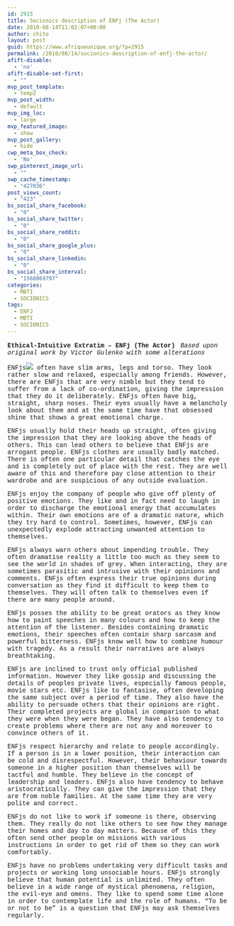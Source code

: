 ```yaml
---
id: 2915
title: Socionics description of ENFj (The Actor)
date: 2010-08-14T11:02:07+00:00
author: chito
layout: post
guid: https://www.afriqueunique.org/?p=2915
permalink: /2010/08/14/socionics-description-of-enfj-the-actor/
afift-disable:
  - 'no'
afift-disable-set-first:
  - ""
mvp_post_template:
  - temp2
mvp_post_width:
  - default
mvp_img_loc:
  - large
mvp_featured_image:
  - show
mvp_post_gallery:
  - hide
cwp_meta_box_check:
  - 'No'
swp_pinterest_image_url:
  - ""
swp_cache_timestamp:
  - "427036"
post_views_count:
  - "423"
bs_social_share_facebook:
  - "0"
bs_social_share_twitter:
  - "0"
bs_social_share_reddit:
  - "0"
bs_social_share_google_plus:
  - "0"
bs_social_share_linkedin:
  - "0"
bs_social_share_interval:
  - "1568069797"
categories:
  - MBTI
  - SOCIONICS
tags:
  - ENFJ
  - MBTI
  - SOCIONICS
---
```

<span style="font-family: 'courier new', courier, monospace;"><b>Ethical-Intuitive Extratim &#8211; ENFj (The Actor)</b>&nbsp;</span> <span style="font-family: 'courier new', courier, monospace;"><i>Based upon original work by Victor Gulenko with some alterations</i>&nbsp;</span>

<span style="font-family: 'courier new', courier, monospace;">ENFjs<img src="http://www.socionics.com/prof/common/graph/q-mark.gif" border="0" />&nbsp;often have slim arms, legs and torso. They look rather slow and relaxed, especially among friends. However, there are ENFjs that are very nimble but they tend to suffer from a lack of co-ordination, giving the impression that they do it deliberately. ENFjs often have big, straight, sharp noses. Their eyes usually have a melancholy look about them and at the same time have that obsessed shine that shows a great emotional charge.&nbsp;</span>

<span style="font-family: 'courier new', courier, monospace;">ENFjs usually hold their heads up straight, often giving the impression that they are looking above the heads of others. This can lead others to believe that ENFjs are arrogant people. ENFjs clothes are usually badly matched. There is often one particular detail that catches the eye and is completely out of place with the rest. They are well aware of this and therefore pay close attention to their wardrobe and are suspicious of any outside evaluation.&nbsp;</span>

<span style="font-family: 'courier new', courier, monospace;">ENFjs enjoy the company of people who give off plenty of positive emotions. They like and in fact need to laugh in order to discharge the emotional energy that accumulates within. Their own emotions are of a dramatic nature, which they try hard to control. Sometimes, however, ENFjs can unexpectedly explode attracting unwanted attention to themselves.&nbsp;</span>

<span style="font-family: 'courier new', courier, monospace;">ENFjs always warn others about impending trouble. They often dramatise reality a little too much as they seem to see the world in shades of grey. When interacting, they are sometimes parasitic and intrusive with their opinions and comments. ENFjs often express their true opinions during conversation as they find it difficult to keep them to themselves. They will often talk to themselves even if there are many people around.&nbsp;</span>

<span style="font-family: 'courier new', courier, monospace;">ENFjs posses the ability to be great orators as they know how to paint speeches in many colours and how to keep the attention of the listener. Besides containing dramatic emotions, their speeches often contain sharp sarcasm and powerful bitterness. ENFjs know well how to combine humour with tragedy. As a result their narratives are always breathtaking.&nbsp;</span>

<span style="font-family: 'courier new', courier, monospace;">ENFjs are inclined to trust only official published information. However they like gossip and discussing the details of peoples private lives, especially famous people, movie stars etc. ENFjs like to fantasise, often developing the same subject over a period of time. They also have the ability to persuade others that their opinions are right. Their completed projects are global in comparison to what they were when they were began. They have also tendency to create problems where there are not any and moreover to convince others of it.&nbsp;</span>

<span style="font-family: 'courier new', courier, monospace;">ENFjs respect hierarchy and relate to people accordingly. If a person is in a lower position, their interaction can be cold and disrespectful. However, their behaviour towards someone in a higher position than themselves will be tactful and humble. They believe in the concept of leadership and leaders. ENFjs also have tendency to behave aristocratically. They can give the impression that they are from noble families. At the same time they are very polite and correct.&nbsp;</span>

<span style="font-family: 'courier new', courier, monospace;">ENFjs do not like to work if someone is there, observing them. They really do not like others to see how they manage their homes and day to day matters. Because of this they often send other people on missions with various instructions in order to get rid of them so they can work comfortably.&nbsp;</span>

<span style="font-family: 'courier new', courier, monospace;">ENFjs have no problems undertaking very difficult tasks and projects or working long unsociable hours. ENFjs strongly believe that human potential is unlimited. They often believe in a wide range of mystical phenomena, religion, the evil-eye and omens. They like to spend some time alone in order to contemplate life and the role of humans. &#8220;To be or not to be&#8221; is a question that ENFjs may ask themselves regularly.&nbsp;</span>